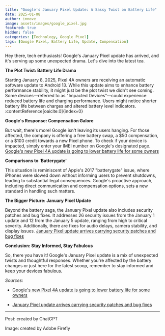 ```yaml
---
title: "Google's January Pixel Update: A Sassy Twist on Battery Life"
date: 2025-01-08
author: innove
image: assets/images/google_pixel.jpg
featured: true
hidden: false
categories: [Technology, Google Pixel]
tags: [Google Pixel, Battery Life, Update, Compensation]
---
```


Hey there, tech enthusiasts! Google's January Pixel update has arrived, and it's serving up some unexpected drama. Let's dive into the latest tea.

**The Plot Twist: Battery Life Drama**

Starting January 8, 2025, Pixel 4A owners are receiving an automatic software update to Android 13. While this update aims to enhance battery performance stability, it might just be the plot twist we didn't see coming. Some devices—referred to as "Impacted Devices"—could experience reduced battery life and charging performance. Users might notice shorter battery life between charges and altered battery level indicators. :contentReference[oaicite:0]{index=0}

**Google's Response: Compensation Galore**

But wait, there's more! Google isn't leaving its users hanging. For those affected, the company is offering a free battery swap, a $50 compensation, or a $100 credit towards a new Pixel phone. To check if your device is impacted, simply enter your IMEI number on Google's designated page. [Google's new Pixel 4A update is going to lower battery life for some owners](https://www.theverge.com/2025/1/7/24338566/google-pixel-4a-battery-stability-replacement-reduced-capacity)


**Comparisons to 'Batterygate'**

This situation is reminiscent of Apple's 2017 "batterygate" issue, where iPhones were slowed down without informing users to prevent shutdowns, leading to substantial legal consequences. Google's proactive approach, including direct communication and compensation options, sets a new standard in handling such matters.

**The Bigger Picture: January Pixel Update**

Beyond the battery saga, the January Pixel update also includes security patches and bug fixes. It addresses 26 security issues from the January 1 update and 12 from the January 5 update, ranging from high to critical severity. Additionally, there are fixes for audio delays, camera stability, and display issues.  [January Pixel update arrives carrying security patches and bug fixes](https://www.phonearena.com/news/pixel-update-bug-fixes-security-patches_id166405)


**Conclusion: Stay Informed, Stay Fabulous**

So, there you have it! Google's January Pixel update is a mix of unexpected twists and thoughtful responses. Whether you're affected by the battery changes or just here for the latest scoop, remember to stay informed and keep your devices fabulous.

*Sources:*

- [Google's new Pixel 4A update is going to lower battery life for some owners](https://www.theverge.com/2025/1/7/24338566/google-pixel-4a-battery-stability-replacement-reduced-capacity)

- [January Pixel update arrives carrying security patches and bug fixes](https://www.phonearena.com/news/pixel-update-bug-fixes-security-patches_id166405)

---  
Post: created by ChatGPT

Image: created by Adobe Firefly